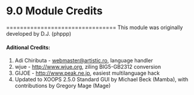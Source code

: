 # 9.0 Module Credits
================================
This module was originally developed by D.J. (phppp)

#### Aditional Credits:

1. Adi Chiributa - webmaster@artistic.ro, language handler
2. wjue - http://www.wjue.org, ziling BIG5-GB2312 conversion
3. GIJOE - http://www.peak.ne.jp, easiest multilanguage hack
4. Updated to XOOPS 2.5.0 Standard GUI by Michael Beck (Mamba), with contributions by Gregory Mage (Mage)


